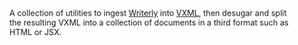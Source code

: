 A collection of utilities 
to ingest [Writerly](https://github.com/vistuleB/wly/tree/main/writerly) into
[VXML](https://github.com/vistuleB/wly/tree/main/vxml), then desugar
and split the resulting VXML into a collection of documents in a third
format such as HTML or JSX.
